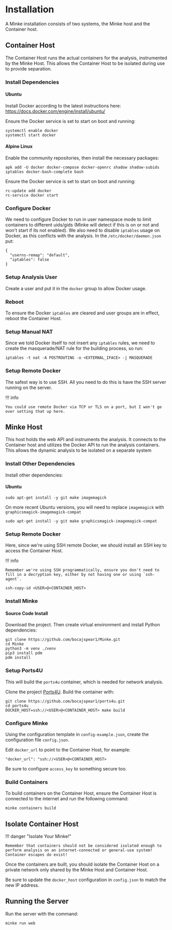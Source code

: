 # Installation

A Minke installation consists of two systems, the Minke host and the Container host.


## Container Host

The Container Host runs the actual containers for the analysis, instrumented by the Minke Host. This allows the Container Host to be isolated during use to provide separation.

### Install Dependencies

#### Ubuntu

Install Docker according to the latest instructions here: https://docs.docker.com/engine/install/ubuntu/


Ensure the Docker service is set to start on boot and running:

```
systemctl enable docker
systemctl start docker
```

#### Alpine Linux

Enable the community repositories, then install the necessary packages:

```
apk add -U docker docker-compose docker-openrc shadow shadow-subids iptables docker-bash-complete bash
```

Ensure the Docker service is set to start on boot and running:

```
rc-update add docker
rc-service docker start
```

### Configure Docker

We need to configure Docker to run in user namespace mode to limit containers to different uids/gids (Minke will detect if this is on or not and won't start if its not enabled). We also need to disable `iptables` usage on Docker, as this conflicts with the analysis. In the `/etc/docker/daemon.json` put:

```
{
  "userns-remap": "default",
  "iptables": false
}
```

### Setup Analysis User

Create a user and put it in the `docker` group to allow Docker usage.

### Reboot

To ensure the Docker `iptables` are cleared and user groups are in effect, reboot the Container Host.

### Setup Manual NAT

Since we told Docker itself to not insert any `iptables` rules, we need to create the masquerade/NAT rule for the building process, so run:

```
iptables -t nat -A POSTROUTING -o <EXTERNAL_IFACE> -j MASQUERADE
```

### Setup Remote Docker

The safest way is to use SSH. All you need to do this is have the SSH server running on the server.

!!! info

    You could use remote Docker via TCP or TLS on a port, but I won't go over setting that up here.


## Minke Host

This host holds the web API and instruments the analysis. It connects to the Container host and utilizes the Docker API to run the analysis containers. This allows the dynamic analysis to be isolated on a separate system

### Install Other Dependencies

Install other dependencies:

#### Ubuntu

```shell
sudo apt-get install -y git make imagemagick
```

On more recent Ubuntu versions, you will need to replace `imagemagick` with `graphicsmagick-imagemagick-compat`

```shell
sudo apt-get install -y git make graphicsmagick-imagemagick-compat
```

### Setup Remote Docker

Here, since we're using SSH remote Docker, we should install an SSH key to access the Container Host.

!!! info

    Remember we're using SSH programmatically, ensure you don't need to fill in a decryption key, either by not having one or using `ssh-agent`.

```
ssh-copy-id <USER>@<CONTAINER_HOST>
```

### Install Minke

#### Source Code Install

Download the project. Then create virtual environment and install Python dependencies:

```shell
git clone https://github.com/bocajspear1/Minke.git
cd Minke
python3 -m venv ./venv
pip3 install pdm
pdm install
```

### Setup Ports4U

This will build the `ports4u` container, which is needed for network analysis. 

Clone the project [Ports4U](https://github.com/bocajspear1/ports4u). Build the container with:

```shell
git clone https://github.com/bocajspear1/ports4u.git
cd ports4u
DOCKER_HOST=ssh://<USER>@<CONTAINER_HOST> make build
```

### Configure Minke

Using the configuration template in `config-example.json`, create the configuration file `config.json`. 

Edit `docker_url` to point to the Container Host, for example:

```
"docker_url": "ssh://<USER>@<CONTAINER_HOST>
```

Be sure to configure `access_key` to something secure too.

### Build Containers

To build containers on the Container Host, ensure the Container Host is connected to the internet and run the following command:

```
minke containers build
```

## Isolate Container Host

!!! danger "Isolate Your Minke!"

    Remember that containers should not be considered isolated enough to perform analysis on an internet-connected or general-use system! Container escapes do exist!

Once the containers are built, you should isolate the Container Host on a private network only shared by the Minke Host and Container Host.

Be sure to update the `docker_host` configuration in `config.json` to match the new IP address.

## Running the Server

Run the server with the command:

```
minke run web
```





